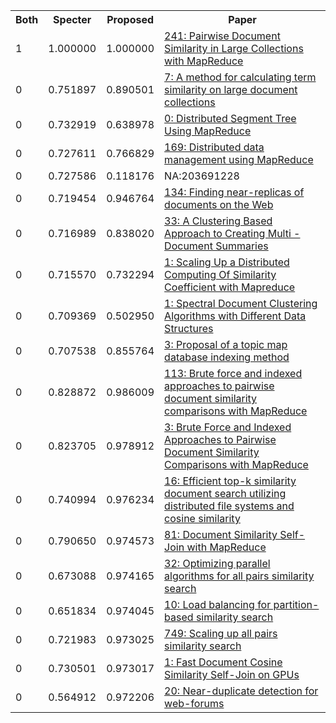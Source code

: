 <html><table><tr>
<th>Both</th>
<th>Specter</th>
<th>Proposed</th>
<th>Paper</th>
</tr>
<tr>
<td>1</td>
<td>1.000000</td>
<td>1.000000</td>
<td><a href="https://www.semanticscholar.org/paper/08fd33cb1c8837d374bc4c863a09cc792f6c52f2">241: Pairwise Document Similarity in Large Collections with MapReduce</a></td>
</tr>
<tr>
<td>0</td>
<td>0.751897</td>
<td>0.890501</td>
<td><a href="https://www.semanticscholar.org/paper/0947ce8d6840662aaff5d3023cbfec22a344d95b">7: A method for calculating term similarity on large document collections</a></td>
</tr>
<tr>
<td>0</td>
<td>0.732919</td>
<td>0.638978</td>
<td><a href="https://www.semanticscholar.org/paper/fd4da1f41550a48e8ce5bbaaf2f4518fbeb4032b">0: Distributed Segment Tree Using MapReduce</a></td>
</tr>
<tr>
<td>0</td>
<td>0.727611</td>
<td>0.766829</td>
<td><a href="https://www.semanticscholar.org/paper/0b528c56c2d1b1eb079792be87526a42fc0eec7c">169: Distributed data management using MapReduce</a></td>
</tr>
<tr>
<td>0</td>
<td>0.727586</td>
<td>0.118176</td>
<td>NA:203691228</td>
</tr>
<tr>
<td>0</td>
<td>0.719454</td>
<td>0.946764</td>
<td><a href="https://www.semanticscholar.org/paper/b68c9fd80e866f0e22aef6a9eb594a58379ecfd8">134: Finding near-replicas of documents on the Web</a></td>
</tr>
<tr>
<td>0</td>
<td>0.716989</td>
<td>0.838020</td>
<td><a href="https://www.semanticscholar.org/paper/bfdee7dfe8ec6b0421dac3c9c25135f1bafd2512">33: A Clustering Based Approach to Creating Multi - Document Summaries</a></td>
</tr>
<tr>
<td>0</td>
<td>0.715570</td>
<td>0.732294</td>
<td><a href="https://www.semanticscholar.org/paper/4942cc9b1d47073c1470433fef56d985f7aba194">1: Scaling Up a Distributed Computing Of Similarity Coefficient with Mapreduce</a></td>
</tr>
<tr>
<td>0</td>
<td>0.709369</td>
<td>0.502950</td>
<td><a href="https://www.semanticscholar.org/paper/18ddb2d285e9cb416dececc2de32b7f7778eacfc">1: Spectral Document Clustering Algorithms with Different Data Structures</a></td>
</tr>
<tr>
<td>0</td>
<td>0.707538</td>
<td>0.855764</td>
<td><a href="https://www.semanticscholar.org/paper/e42825e027c23114b40955ced6d0c700769d478f">3: Proposal of a topic map database indexing method</a></td>
</tr>
<tr>
<td>0</td>
<td>0.828872</td>
<td>0.986009</td>
<td><a href="https://www.semanticscholar.org/paper/d7af18953e25626b6cbbc8eaf83af1c45f62240e">113: Brute force and indexed approaches to pairwise document similarity comparisons with MapReduce</a></td>
</tr>
<tr>
<td>0</td>
<td>0.823705</td>
<td>0.978912</td>
<td><a href="https://www.semanticscholar.org/paper/a5418c10ae858f4bab56439c773f774174fc4d68">3: Brute Force and Indexed Approaches to Pairwise Document Similarity Comparisons with MapReduce</a></td>
</tr>
<tr>
<td>0</td>
<td>0.740994</td>
<td>0.976234</td>
<td><a href="https://www.semanticscholar.org/paper/343deea530dfc3485b9f778688e670cabb6e95d3">16: Efficient top-k similarity document search utilizing distributed file systems and cosine similarity</a></td>
</tr>
<tr>
<td>0</td>
<td>0.790650</td>
<td>0.974573</td>
<td><a href="https://www.semanticscholar.org/paper/d1a753a33a2b6b9d7b770e7d6e9842e28c859b5b">81: Document Similarity Self-Join with MapReduce</a></td>
</tr>
<tr>
<td>0</td>
<td>0.673088</td>
<td>0.974165</td>
<td><a href="https://www.semanticscholar.org/paper/9c4381d2fdecb3d02cef33135edb448f6c5ddd55">32: Optimizing parallel algorithms for all pairs similarity search</a></td>
</tr>
<tr>
<td>0</td>
<td>0.651834</td>
<td>0.974045</td>
<td><a href="https://www.semanticscholar.org/paper/afbc4ba8e8faf1e0ecb8ef8fdcd001879ef03f19">10: Load balancing for partition-based similarity search</a></td>
</tr>
<tr>
<td>0</td>
<td>0.721983</td>
<td>0.973025</td>
<td><a href="https://www.semanticscholar.org/paper/f5f2cc33e5bc6368d55955cdaf3bf20b9cc30c72">749: Scaling up all pairs similarity search</a></td>
</tr>
<tr>
<td>0</td>
<td>0.730501</td>
<td>0.973017</td>
<td><a href="https://www.semanticscholar.org/paper/d8155ec61f59e212c6305174a6ebdf993718a8da">1: Fast Document Cosine Similarity Self-Join on GPUs</a></td>
</tr>
<tr>
<td>0</td>
<td>0.564912</td>
<td>0.972206</td>
<td><a href="https://www.semanticscholar.org/paper/ee0cd608137d2a468f18742280138e42d06478f0">20: Near-duplicate detection for web-forums</a></td>
</tr>
</table></html>

